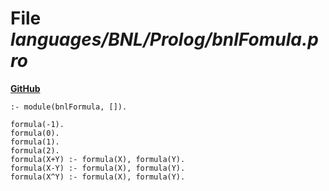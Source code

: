 # File _languages/BNL/Prolog/bnlFomula.pro_
**[GitHub](https://github.com/softlang/yas/blob/master/languages/BNL/Prolog/bnlFomula.pro)**
```
:- module(bnlFormula, []).

formula(-1).
formula(0).
formula(1).
formula(2).
formula(X+Y) :- formula(X), formula(Y).
formula(X-Y) :- formula(X), formula(Y).
formula(X^Y) :- formula(X), formula(Y).
```
